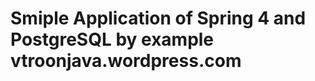 Smiple Application of Spring 4 and PostgreSQL by example vtroonjava.wordpress.com
=================================================================================

